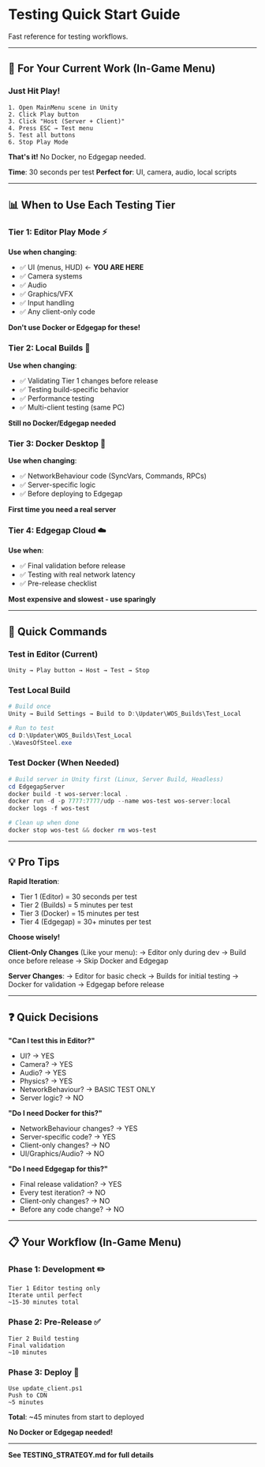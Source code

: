 # Testing Quick Start Guide

Fast reference for testing workflows.

---

## 🎯 For Your Current Work (In-Game Menu)

### Just Hit Play!

```
1. Open MainMenu scene in Unity
2. Click Play button
3. Click "Host (Server + Client)"
4. Press ESC → Test menu
5. Test all buttons
6. Stop Play Mode
```

**That's it!** No Docker, no Edgegap needed.

**Time**: 30 seconds per test
**Perfect for**: UI, camera, audio, local scripts

---

## 📊 When to Use Each Testing Tier

### Tier 1: Editor Play Mode ⚡
**Use when changing**:
- ✅ UI (menus, HUD) ← **YOU ARE HERE**
- ✅ Camera systems
- ✅ Audio
- ✅ Graphics/VFX
- ✅ Input handling
- ✅ Any client-only code

**Don't use Docker or Edgegap for these!**

### Tier 2: Local Builds 🔄
**Use when changing**:
- ✅ Validating Tier 1 changes before release
- ✅ Testing build-specific behavior
- ✅ Performance testing
- ✅ Multi-client testing (same PC)

**Still no Docker/Edgegap needed**

### Tier 3: Docker Desktop 🐋
**Use when changing**:
- ✅ NetworkBehaviour code (SyncVars, Commands, RPCs)
- ✅ Server-specific logic
- ✅ Before deploying to Edgegap

**First time you need a real server**

### Tier 4: Edgegap Cloud ☁️
**Use when**:
- ✅ Final validation before release
- ✅ Testing with real network latency
- ✅ Pre-release checklist

**Most expensive and slowest - use sparingly**

---

## 🚀 Quick Commands

### Test in Editor (Current)
```
Unity → Play button → Host → Test → Stop
```

### Test Local Build
```powershell
# Build once
Unity → Build Settings → Build to D:\Updater\WOS_Builds\Test_Local

# Run to test
cd D:\Updater\WOS_Builds\Test_Local
.\WavesOfSteel.exe
```

### Test Docker (When Needed)
```powershell
# Build server in Unity first (Linux, Server Build, Headless)
cd EdgegapServer
docker build -t wos-server:local .
docker run -d -p 7777:7777/udp --name wos-test wos-server:local
docker logs -f wos-test

# Clean up when done
docker stop wos-test && docker rm wos-test
```

---

## 💡 Pro Tips

**Rapid Iteration**:
- Tier 1 (Editor) = 30 seconds per test
- Tier 2 (Builds) = 5 minutes per test
- Tier 3 (Docker) = 15 minutes per test
- Tier 4 (Edgegap) = 30+ minutes per test

**Choose wisely!**

**Client-Only Changes** (Like your menu):
→ Editor only during dev
→ Build once before release
→ Skip Docker and Edgegap

**Server Changes**:
→ Editor for basic check
→ Builds for initial testing
→ Docker for validation
→ Edgegap before release

---

## ❓ Quick Decisions

**"Can I test this in Editor?"**
- UI? → YES
- Camera? → YES
- Audio? → YES
- Physics? → YES
- NetworkBehaviour? → BASIC TEST ONLY
- Server logic? → NO

**"Do I need Docker for this?"**
- NetworkBehaviour changes? → YES
- Server-specific code? → YES
- Client-only changes? → NO
- UI/Graphics/Audio? → NO

**"Do I need Edgegap for this?"**
- Final release validation? → YES
- Every test iteration? → NO
- Client-only changes? → NO
- Before any code change? → NO

---

## 📋 Your Workflow (In-Game Menu)

### Phase 1: Development ✏️
```
Tier 1 Editor testing only
Iterate until perfect
~15-30 minutes total
```

### Phase 2: Pre-Release ✅
```
Tier 2 Build testing
Final validation
~10 minutes
```

### Phase 3: Deploy 🚀
```
Use update_client.ps1
Push to CDN
~5 minutes
```

**Total**: ~45 minutes from start to deployed

**No Docker or Edgegap needed!**

---

**See TESTING_STRATEGY.md for full details**
